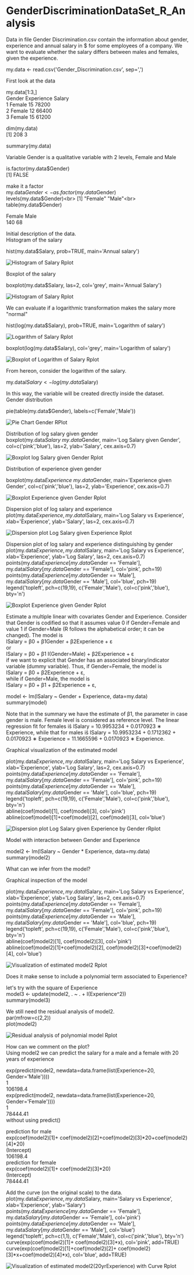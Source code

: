 # GenderDiscriminationDataSet_R_Analysis
Data in file Gender Discrimination.csv contain the information about gender, experience and annual salary in $ for some employees of a company. We want to evaluate whether the salary differs between males and females, given the experience. <br>

my.data <- read.csv('Gender_Discrimination.csv', sep=',') <br>

First look at the data <br>

my.data[1:3,] <br>
   Gender  Experience  Salary<br>
1  Female    15         78200<br>
2  Female    12         66400<br>
3  Female    15         61200<br>

dim(my.data)<br>
[1] 208 3<br>

summary(my.data)<br>

Variable Gender is a qualitative variable with 2 levels, Female and Male<br>

is.factor(my.data$Gender)<br>
[1] FALSE<br>

make it a factor<br>
my.data$Gender <- as.factor(my.data$Gender)<br>
levels(my.data$Gender)<br>
[1] "Female" "Male"<br>
table(my.data$Gender)<br>

Female    Male<br>
 140      68<br>
 
Initial description of the data.<br>
Histogram of the salary<br>

hist(my.data$Salary, prob=TRUE, main='Annual salary')<br>

![Histogram of Salary Rplot](https://github.com/adnantheanalyst/GenderDiscriminationDataSet_R_Analysis/assets/16821246/8b1cdf8f-8252-42d0-a54f-1ef9c582a9c0)

Boxplot of the salary<br>

boxplot(my.data$Salary, las=2, col='grey', main='Annual Salary')<br>

![Histogram of Salary Rplot](https://github.com/adnantheanalyst/GenderDiscriminationDataSet_R_Analysis/assets/16821246/3acf9aa6-99b8-4757-b67c-5e76ffd5d467)

We can evaluate if a logarithmic transformation makes the salary more "normal"<br>

hist(log(my.data$Salary), prob=TRUE, main='Logarithm of salary')<br>

![Logarithm of Salary Rplot](https://github.com/adnantheanalyst/GenderDiscriminationDataSet_R_Analysis/assets/16821246/689bd87e-0a65-426f-954b-153d89ee0b55)

boxplot(log(my.data$Salary), col='grey', main='Logarithm of salary')<br>

![Boxplot of Logarithm of Salary Rplot](https://github.com/adnantheanalyst/GenderDiscriminationDataSet_R_Analysis/assets/16821246/87f92f8e-fa1d-425b-986b-35c23afd1d13)

From hereon, consider the logarithm of the salary.<br>

my.data$lSalary <- log(my.data$Salary)<br>

In this way, the variable will be created directly inside the dataset.<br>
Gender distribution<br>

pie(table(my.data$Gender), labels=c('Female','Male'))<br>

![Pie Chart Gender RPlot](https://github.com/adnantheanalyst/GenderDiscriminationDataSet_R_Analysis/assets/16821246/98a40263-c9f5-404d-b4d3-5aea8614a62c)

Distribution of log salary given gender<br>
boxplot(my.data$Salary~my.data$Gender, main='Log Salary given Gender', col=c('pink','blue'), las=2, ylab='Salary', cex.axis=0.7)<br>

![Boxplot log Salary given Gender Rplot](https://github.com/adnantheanalyst/GenderDiscriminationDataSet_R_Analysis/assets/16821246/454a8364-bb96-4b2c-9903-59ccc0e4fc93)

Distribution of experience given gender<br>

boxplot(my.data$Experience~my.data$Gender, main='Experience given Gender', col=c('pink','blue'), las=2, ylab='Experience', cex.axis=0.7)<br>

![Boxplot Experience given Gender Rplot](https://github.com/adnantheanalyst/GenderDiscriminationDataSet_R_Analysis/assets/16821246/3ba35707-28c7-4241-bfa8-a952692f11c6)

Dispersion plot of log salary and experience<br>
plot(my.data$Experience, my.data$lSalary, main='Log Salary vs Experience', xlab='Experience', ylab='Salary', las=2, cex.axis=0.7)<br>

![Dispersion plot Log Salary given Experience Rplot](https://github.com/adnantheanalyst/GenderDiscriminationDataSet_R_Analysis/assets/16821246/5f0b3527-967a-47ed-86e3-f7e5eabb55fb)

Dispersion plot of log salary and experience distinguishing by gender<br>
plot(my.data$Experience, my.data$lSalary, main='Log Salary vs Experience', xlab='Experience', ylab='Log Salary', las=2, cex.axis=0.7)<br>
points(my.data$Experience[my.data$Gender == 'Female'], my.data$lSalary[my.data$Gender == 'Female'], col='pink', pch=19)<br>
points(my.data$Experience[my.data$Gender == 'Male'], my.data$lSalary[my.data$Gender == 'Male'], col='blue', pch=19)<br>
legend('topleft', pch=c(19,19), c('Female','Male'), col=c('pink','blue'), bty='n')<br>

![Boxplot Experience given Gender Rplot](https://github.com/adnantheanalyst/GenderDiscriminationDataSet_R_Analysis/assets/16821246/293399dc-2adf-4151-8a7f-f121d2434285)

Estimate a multiple linear with covariates Gender and Experience. Consider that Gender is codified so that it assumes value 0 if Gender=Female and value 1 if Gender=Male (R follows the alphabetical order; it can be changed). The model is<br>
                          lSalary = β0 + β1Gender + β2Experience + ε<br>
or<br>
                     lSalary = β0 + β1 I(Gender=Male) + β2Experience + ε<br>
if we want to explicit that Gender has an associated binary/indicator variable (dummy variable). Thus, if Gender=Female, the model is<br>
                                lSalary = β0 + β2Experience + ε,<br>
while if Gender=Male, the model is<br>
                            lSalary = β0 + β1 + β2Experience + ε,<br>
                              
model <- lm(lSalary ~ Gender + Experience, data=my.data)<br>
summary(model)<br>

Note that in the summary we have the estimate of β1, the parameter in case gender is male. Female level is considered as reference level. The linear regression fit for females iŝ lSalary = 10.9953234 + 0.0170923 ∗ Experience, while that for males iŝ lSalary = 10.9953234 + 0.1712362 + 0.0170923 ∗ Experience = 11.1665596 + 0.0170923 ∗ Experience.<br>

Graphical visualization of the estimated model<br>

plot(my.data$Experience, my.data$lSalary, main='Log Salary vs Experience', xlab='Experience', ylab='Log Salary', las=2, cex.axis=0.7)<br>
points(my.data$Experience[my.data$Gender == 'Female'], my.data$lSalary[my.data$Gender == 'Female'], col='pink', pch=19)<br>
points(my.data$Experience[my.data$Gender == 'Male'], my.data$lSalary[my.data$Gender == 'Male'], col='blue', pch=19)<br>
legend('topleft', pch=c(19,19), c('Female','Male'), col=c('pink','blue'), bty='n')<br>
abline(coef(model)[1], coef(model)[3], col='pink')<br>
abline(coef(model)[1]+coef(model)[2], coef(model)[3], col='blue')<br>

![Dispersion plot Log Salary given Experience by Gender rRplot](https://github.com/adnantheanalyst/GenderDiscriminationDataSet_R_Analysis/assets/16821246/7df67a38-5e51-47c8-a451-bbf67fc29e14)

Model with interaction between Gender and Experience<br>

model2 <- lm(lSalary ~ Gender * Experience, data=my.data)<br>
summary(model2)<br>

What can we infer from the model?<br>


Graphical inspection of the model<br>

plot(my.data$Experience, my.data$lSalary, main='Log Salary vs Experience', xlab='Experience', ylab='Log Salary', las=2, cex.axis=0.7)<br>
points(my.data$Experience[my.data$Gender == 'Female'], my.data$lSalary[my.data$Gender == 'Female'], col='pink', pch=19)<br>
points(my.data$Experience[my.data$Gender == 'Male'], my.data$lSalary[my.data$Gender == 'Male'], col='blue', pch=19)<br>
legend('topleft', pch=c(19,19), c('Female','Male'), col=c('pink','blue'), bty='n')<br>
abline(coef(model2)[1], coef(model2)[3], col='pink')<br>
abline(coef(model2)[1]+coef(model2)[2], coef(model2)[3]+coef(model2)[4], col='blue')<br>

![Visualization of estimated model2 Rplot](https://github.com/adnantheanalyst/GenderDiscriminationDataSet_R_Analysis/assets/16821246/23da481e-83bc-4ae3-bc1c-5b534e8dce81)

Does it make sense to include a polynomial term associated to Experience?<br>

let's try with the square of Experience<br>
model3 <- update(model2, . ~ . + I(Experience^2))<br>
summary(model3)<br>

We still need the residual analysis of model2.<br>
par(mfrow=c(2,2))<br>
plot(model2)<br>


![Residual analysis of polynomial model Rplot](https://github.com/adnantheanalyst/GenderDiscriminationDataSet_R_Analysis/assets/16821246/11c2bb71-006e-437a-9ec8-73b8dea36114)

How can we comment on the plot?<br>
Using model2 we can predict the salary for a male and a female with 20 years of experience<br>

exp(predict(model2, newdata=data.frame(list(Experience=20, Gender='Male'))))<br>
1<br>
106198.4<br>
exp(predict(model2, newdata=data.frame(list(Experience=20, Gender='Female'))))<br>
1<br>
78444.41<br>
without using predict()<br>

prediction for male<br>
exp(coef(model2)[1]+ coef(model2)[2]+coef(model2)[3]*20+coef(model2)[4]*20)<br>
(Intercept)<br>
106198.4<br>
prediction for female<br>
exp(coef(model2)[1]+ coef(model2)[3]*20)<br>
(Intercept)<br>
78444.41<br>

Add the curve (on the original scale) to the data.<br>
plot(my.data$Experience, my.data$Salary, main='Salary vs Experience', xlab='Experience', ylab='Salary')<br>
points(my.data$Experience[my.data$Gender == 'Female'], my.data$Salary[my.data$Gender == 'Female'], col='pink')<br>
points(my.data$Experience[my.data$Gender == 'Male'], my.data$Salary[my.data$Gender == 'Male'], col='blue')<br>
legend('topleft', pch=c(1,1), c('Female','Male'), col=c('pink','blue'), bty='n')<br>
curve(exp(coef(model2)[1]+ coef(model2)[3]*x), col='pink', add=TRUE)<br>
curve(exp(coef(model2)[1]+coef(model2)[2]+ coef(model2)[3]*x+coef(model2)[4]*x), col='blue', add=TRUE)<br>

![Visualization of estimated model2(20yrExperience) with Curve Rplot](https://github.com/adnantheanalyst/GenderDiscriminationDataSet_R_Analysis/assets/16821246/55dae6da-33fa-4514-8168-17464105105e)
